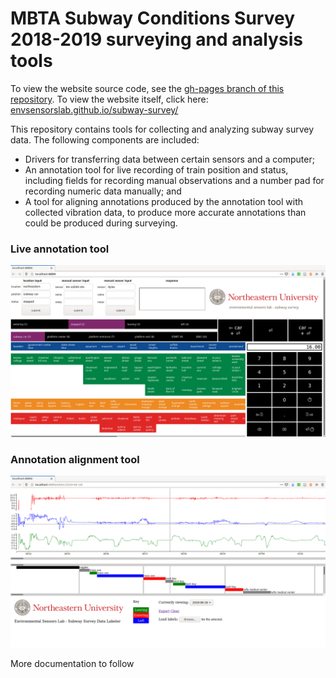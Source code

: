 # MBTA Subway Conditions Survey 2018-2019 surveying and analysis tools

To view the website source code, see the [gh-pages branch of this repository](https://github.com/envsensorslab/subway-survey). To view the website itself, click here: [envsensorslab.github.io/subway-survey/](envsensorslab.github.io/subway-survey/)

This repository contains tools for collecting and analyzing subway survey data. The following components are included:

* Drivers for transferring data between certain sensors and a computer;
* An annotation tool for live recording of train position and status, including fields for recording manual observations and a number pad for recording numeric data manually; and
* A tool for aligning annotations produced by the annotation tool with collected vibration data, to produce more accurate annotations than could be produced during surveying.

### Live annotation tool
![](static/annotator.png)

### Annotation alignment tool
![](static/editor.png)

More documentation to follow
